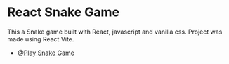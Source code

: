 # React Snake Game

This a Snake game built with React, javascript and vanilla css. Project was made using React Vite.

- [@Play Snake Game](https://snazzy-sprinkles-5238ea.netlify.app)

